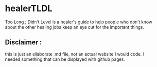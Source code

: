 # healerTLDL
Too Long ; Didn't Level is a healer's guide to help people who don't know about the other healing jobs keep an eye out for the important things.

## Disclaimer :
this is just an ellaborate .md file, not an actual website I would code. I needed something that can be displayed with github pages.
